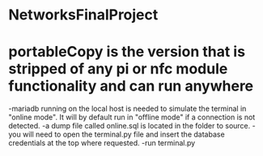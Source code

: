 # NetworksFinalProject

# portableCopy is the version that is stripped of any pi or nfc module functionality and can run anywhere
  -mariadb running on the local host is needed to simulate the terminal in "online mode". It will by default run in "offline mode" if a connection is not detected.
  -a dump file called online.sql is located in the folder to source.
  -you will need to open the terminal.py file and insert the database credentials at the top where requested.
  -run terminal.py 
  
